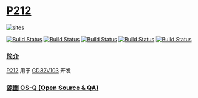 ﻿# [P212](https://github.com/OS-Q/P212)

[![sites](http://182.61.61.133/link/resources/OSQ.png)](http://www.OS-Q.com)

[![Build Status](https://github.com/OS-Q/P212/workflows/CI/badge.svg)](https://github.com/OS-Q/P212/actions/workflows/CI.yml)
[![Build Status](https://github.com/OS-Q/P212/workflows/CD/badge.svg)](https://github.com/OS-Q/P212/actions/workflows/CD.yml)
[![Build Status](https://circleci.com/gh/OS-Q/P212.svg?style=svg)](https://circleci.com/gh/OS-Q/P212)
[![Build Status](https://travis-ci.com/OS-Q/P212.svg?branch=master)](https://travis-ci.com/OS-Q/P212)
[![Build Status](https://cloud.drone.io/api/badges/OS-Q/P212/status.svg)](https://cloud.drone.io/OS-Q/P212)

### [简介](https://github.com/OS-Q/P212/wiki)

[P212](https://github.com/OS-Q/P212) 用于 [GD32V103](https://github.com/SoCXin/GD32V103) 开发

### [源圈 OS-Q (Open Source & QA) ](http://www.OS-Q.com)
